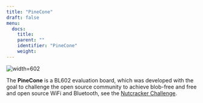 ```yaml
---
title: "PineCone"
draft: false
menu:
  docs:
    title:
    parent: ""
    identifier: "PineCone"
    weight: 
---
```


![width=602](/documentation/images/Pine64_BL602_EVB_photo-3-small.jpg)

The **PineCone** is a BL602 evaluation board, which was developed with the goal to challenge the open source community to achieve blob-free and free and open source WiFi and Bluetooth, see the [Nutcracker Challenge](https://www.pine64.org/2020/10/28/nutcracker-challenge-blob-free-wifi-ble/).

